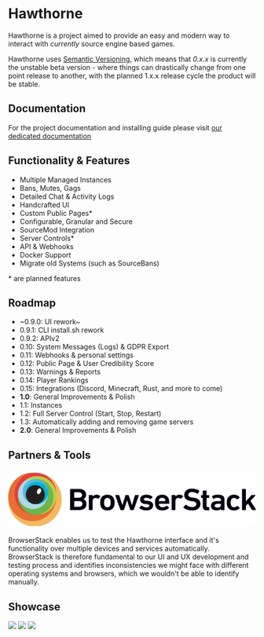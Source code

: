 # Hawthorne

Hawthorne is a project aimed to provide an easy and modern way to interact with _currently_ source engine based games.

Hawthorne uses [Semantic Versioning][1], which means that _0.x.x_ is currently the unstable beta version - where things can drastically change from one point release to another, with the planned 1.x.x release cycle the product will be stable.

## Documentation

For the project documentation and installing guide please visit [our dedicated documentation](https://docs.hawthornepanel.org/)

## Functionality & Features

* Multiple Managed Instances
* Bans, Mutes, Gags
* Detailed Chat & Activity Logs
* Handcrafted UI
* Custom Public Pages\*
* Configurable, Granular and Secure
* SourceMod Integration
* Server Controls\*
* API & Webhooks
* Docker Support
* Migrate old Systems (such as SourceBans)

\* are planned features

## Roadmap

* ~0.9.0: UI rework~
* 0.9.1: CLI install.sh rework
* 0.9.2: APIv2
* 0.10: System Messages (Logs) & GDPR Export
* 0.11: Webhooks & personal settings
* 0.12: Public Page & User Credibility Score
* 0.13: Warnings & Reports
* 0.14: Player Rankings
* 0.15: Integrations (Discord, Minecraft, Rust, and more to come)
* **1.0**: General Improvements & Polish
* 1.1: Instances
* 1.2: Full Server Control (Start, Stop, Restart)
* 1.3: Automatically adding and removing game servers
* **2.0**: General Improvements & Polish


## Partners & Tools

### [![](docs/_media/browserstack.png)](https://www.browserstack.com)

BrowserStack enables us to test the Hawthorne interface and it's functionality over multiple devices and services automatically. BrowserStack is therefore fundamental to our UI and UX development and testing process and identifies inconsistencies we might face with different operating systems and browsers, which we wouldn't be able to identify manually.

## Showcase

![][image-1]
![][image-2]
![][image-3]

[1]:  https://semver.org/

[image-1]:  docs/_media/1.png
[image-2]:  docs/_media/7.png
[image-3]:  docs/_media/5.png

